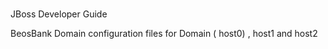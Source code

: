 #
JBoss Developer Guide

 BeosBank Domain configuration files for Domain ( host0) , host1 and host2

